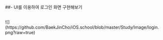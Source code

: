 ##- UI를 이용하여 로그인 화면 구현해보기

<br>
![](https://github.com/BaekJinCho/iOS.school/blob/master/Study/Image/login.png?raw=true)